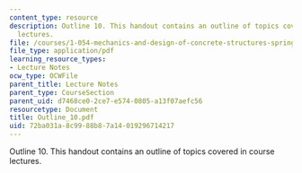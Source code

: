 ```yaml
---
content_type: resource
description: Outline 10. This handout contains an outline of topics covered in course
  lectures.
file: /courses/1-054-mechanics-and-design-of-concrete-structures-spring-2004/72ba031a8c9988b87a14019296714217_Outline_10.pdf
file_type: application/pdf
learning_resource_types:
- Lecture Notes
ocw_type: OCWFile
parent_title: Lecture Notes
parent_type: CourseSection
parent_uid: d7468ce0-2ce7-e574-0805-a13f07aefc56
resourcetype: Document
title: Outline_10.pdf
uid: 72ba031a-8c99-88b8-7a14-019296714217
---
```

Outline 10. This handout contains an outline of topics covered in course lectures.